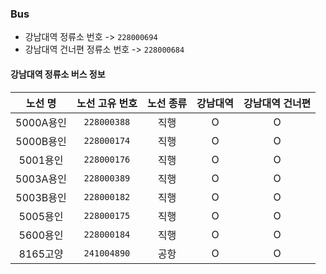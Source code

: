 ### Bus

- 강남대역 정류소 번호 -> `228000694`
- 강남대역 건너편 정류소 번호 -> `228000684`

#### 강남대역 정류소 버스 정보

| 노선 명 | 노선 고유 번호 | 노선 종류 | 강남대역 | 강남대역 건너편 |
|:-:|:-:|:-:|:-:|:-:|
| 5000A용인  | `228000388`  | 직행  | O  | O  |
| 5000B용인  | `228000174`  | 직행  | O  | O  |
| 5001용인  | `228000176`  | 직행  | O  | O  |
| 5003A용인  | `228000389`  | 직행  | O  | O  |
| 5003B용인  | `228000182`  | 직행  | O  | O  |
| 5005용인  | `228000175`  | 직행  | O  | O  |
| 5600용인  | `228000184`  | 직행  | O  | O  |
| 8165고양  | `241004890`  | 공항  | O  | O  |
